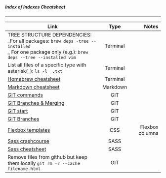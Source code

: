 ##### Index of Indexes Cheatsheet

---

| **Link**                                                                                                                                                 |   Type   | Notes |
| -------------------------------------------------------------------------------------------------------------------------------------------------------- | :------: | ----: |
| TREE STRUCTURE DEPENDENCIES:<br> _For all packages: `brew deps -tree --installed` <br> _ For one package only (e.g.): `brew deps --tree --installed vim` | Terminal |       |
| List all files of a specific type with asterisk(_): `ls -l _.txt`                                                                                        | Terminal |       |
| [Homebrew cheatsheet](https://devhints.io/homebrew)                                                                                                      | Terminal |       |
| [Markdown cheatsheet](https://www.markdownguide.org/cheat-sheet/)                                                                                        | Markdown |       |
| [GIT commands](https://git-scm.com/docs)                                                                                                                 |   GIT    |       |
| [GIT Branches & Merging](https://www.youtube.com/watch?v=Q1kHG842HoI)                                                                                    |   GIT    |       |
| [GIT start](https://docs.github.com/en/get-started/using-git/about-git)                                                                                  |   GIT    |       |
| [GIT Branches](https://www.atlassian.com/git/tutorials/using-branches)                                                                                   |   GIT    |       |
| [Flexbox templates](https://tobiasahlin.com/blog/common-flexbox-patterns/)                                                                                   |   CSS    |    Flexbox columns   |
| [Sass crashcourse](https://www.youtube.com/watch?v=Zz6eOVaaelI)                                                                                   |   SASS    |       |
| [Sass cheatsheet](http://mimoduo.surge.sh/sass-cheat-sheet.html)                                                                                   |   SASS    |       |
| Remove files from github but keep them locally `git rm -r --cache filename.html`                                                                         |   GIT    |       |


